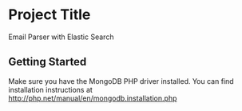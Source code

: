 # Project Title

Email Parser with Elastic Search

## Getting Started

Make sure you have the MongoDB PHP driver installed. You can find installation instructions at http://php.net/manual/en/mongodb.installation.php